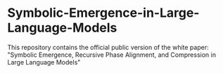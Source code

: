 # Symbolic-Emergence-in-Large-Language-Models
This repository contains the official public version of the white paper: "Symbolic Emergence, Recursive Phase Alignment, and Compression in Large Language Models"
